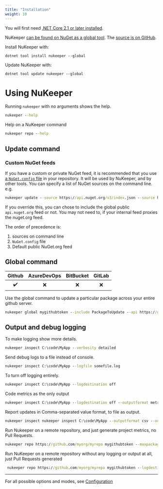 ```yaml
---
title: "Installation"
weight: 10
---
```



You will first need [.NET Core 2.1 or later installed](https://www.microsoft.com/net).

NuKeeper [can be found on NuGet as a global tool](https://www.nuget.org/packages/NuKeeper/). The [source is on GitHub](https://github.com/NuKeeperDotNet/NuKeeper).

Install NuKeeper with:

`dotnet tool install nukeeper --global`

Update NuKeeper with:

`dotnet tool update nukeeper --global`

# Using NuKeeper

Running `nukeeper` with no arguments shows the help.

```bat
nukeeper --help
```

Help on a NuKeeper command

```bat
nukeeper repo --help
```

## Update command


### Custom NuGet feeds

If you have a custom or private NuGet feed, it is recommended that you use [a `NuGet.config` file](https://docs.microsoft.com/en-us/nuget/reference/nuget-config-file#packagesources) in your repository. It will be used by NuKeeper, and by other tools. You can specify a list of NuGet sources on the command line. e.g.

```bat
nukeeper update --source https://api.nuget.org/v3/index.json --source http://packages.mycompany.com/nugetfeed
```

If you override this, you can chose to include the global public `api.nuget.org` feed or not. You may not need to, if your internal feed proxies the nuget.org feed.

The order of precedence is:
 1) sources on command line
 2) `NuGet.config` file
 3) Default public NuGet.org feed



## Global command

|     Github         |     AzureDevOps    |      BitBucket     |       GitLab        |
|:------------------:|:------------------:|:------------------:| :------------------:|
| :heavy_check_mark: | :x: |        :x:         |         :x:         |

Use the global command to update a particular package across your entire github server.

```bat
nukeeper global mygithubtoken --include PackageToUpdate --api https://github.mycompany.com/api/v3
```

## Output and debug logging

To make logging show more details.

```bat
nukeeper inspect C:\code\MyApp --verbosity detailed
```

Send debug logs to a file instead of console.

```bat
nukeeper inspect C:\code\MyApp --logfile somefile.log
```

To turn off logging entirely.

```bat
nukeeper inspect C:\code\MyApp --logdestination off
```

Code metrics as the only output

```bat
nukeeper inspect C:\code\MyApp --logdestination off --outputformat metrics
```

Report updates in Comma-separated value format, to file as output.

```bat
nukeeper inspect nukeeper inspect C:\code\MyApp --outputformat csv --outputfile packages.csv
```

Run Nukeeper on a remote repository, and just generate project metrics, no Pull Requests.

```bat
nukeeper repo https://github.com/myorg/myrepo mygithubtoken --maxpackageupdates 0 --logdestination off --outputformat metrics
```

Run NuKeeper on a remote repository without any logging or output at all, just Pull Requests generated

```bat
 nukeeper repo https://github.com/myorg/myrepo mygithubtoken --logdestination off --outputdestination off
```

---

For all possible options and modes, see [Configuration](Configuration)
